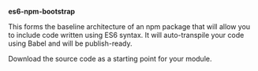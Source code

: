 **es6-npm-bootstrap**

This forms the baseline architecture of an npm package that will allow you to include code written using ES6 syntax. It will auto-transpile your code using Babel and will be publish-ready.

Download the source code as a starting point for your module.